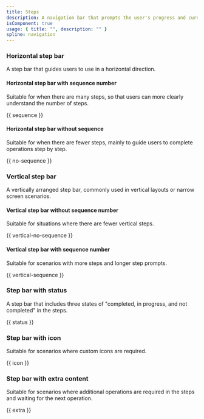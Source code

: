 ```yaml
---
title: Steps
description: A navigation bar that prompts the user's progress and current steps to guide the user to complete tasks step by step.
isComponent: true
usage: { title: "", description: "" }
spline: navigation
---
```


### Horizontal step bar

A step bar that guides users to use in a horizontal direction.

#### Horizontal step bar with sequence number

Suitable for when there are many steps, so that users can more clearly understand the number of steps.

{{ sequence }}

#### Horizontal step bar without sequence

Suitable for when there are fewer steps, mainly to guide users to complete operations step by step.

{{ no-sequence }}

### Vertical step bar

A vertically arranged step bar, commonly used in vertical layouts or narrow screen scenarios.

#### Vertical step bar without sequence number

Suitable for situations where there are fewer vertical steps.

{{ vertical-no-sequence }}

#### Vertical step bar with sequence number

Suitable for scenarios with more steps and longer step prompts.

{{ vertical-sequence }}

### Step bar with status

A step bar that includes three states of "completed, in progress, and not completed" in the steps.

{{ status }}

### Step bar with icon

Suitable for scenarios where custom icons are required.

{{ icon }}

### Step bar with extra content

Suitable for scenarios where additional operations are required in the steps and waiting for the next operation.

{{ extra }}
